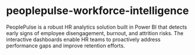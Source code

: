 # peoplepulse-workforce-intelligence
PeoplePulse is a robust HR analytics solution built in Power BI that detects early signs of employee disengagement, burnout, and attrition risks. The interactive dashboards enable HR teams to proactively address performance gaps and improve retention efforts.
